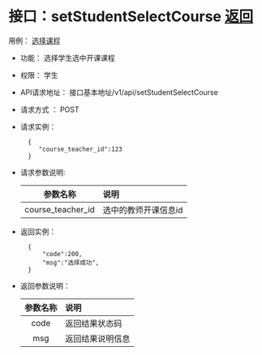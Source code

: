 # 接口：setStudentSelectCourse  [返回](../README.md)
用例： [选择课程](../用例/选择课程.md)

- 功能：
    选择学生选中开课课程
    
- 权限：
    学生    
    
- API请求地址： 
    接口基本地址/v1/api/setStudentSelectCourse

- 请求方式 ：
    POST

- 请求实例：

        {
           "course_teacher_id":123
        }
        
- 请求参数说明:        

  |参数名称|说明|
  |:---------:|:--------------------------------------------------------|      
  |course_teacher_id|选中的教师开课信息id|
  
- 返回实例：

        { 
            "code":200,
            "msg":"选择成功",    
        }
 
- 返回参数说明：    
 
  |参数名称|说明|
  |:---------:|:--------------------------------------------------------|      
  |code|返回结果状态码|
  |msg|返回结果说明信息|
